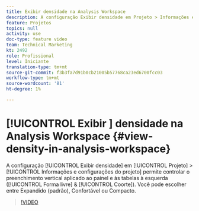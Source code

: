 ```yaml
---
title: Exibir densidade na Analysis Workspace
description: A configuração Exibir densidade em Projeto > Informações e configurações permite controlar o preenchimento vertical aplicado ao painel e às tabelas à esquerda (Forma livre e coorte). Você pode escolher entre Expandido (padrão), Confortável ou Compacto.
feature: Projetos
topics: null
activity: use
doc-type: feature video
team: Technical Marketing
kt: 2492
role: Profissional
level: Iniciante
translation-type: tm+mt
source-git-commit: f3b3fa7d91b0cb21005b57768ca23ed6700fcc03
workflow-type: tm+mt
source-wordcount: '81'
ht-degree: 1%

---
```



# [!UICONTROL Exibir ] densidade na Analysis Workspace  {#view-density-in-analysis-workspace}

A configuração [!UICONTROL Exibir densidade] em [!UICONTROL Projeto] > [!UICONTROL Informações e configurações do projeto] permite controlar o preenchimento vertical aplicado ao painel e às tabelas à esquerda ([!UICONTROL Forma livre] &amp; [!UICONTROL Coorte]). Você pode escolher entre Expandido (padrão), Confortável ou Compacto.

>[!VIDEO](https://video.tv.adobe.com/v/25963/?quality=12)
